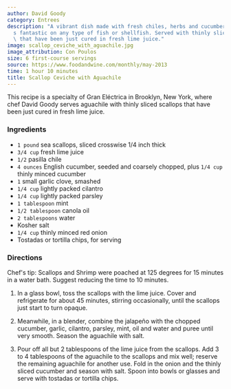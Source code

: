 ```yaml
---
author: David Goody
category: Entrees
description: "A vibrant dish made with fresh chiles, herbs and cucumbers that\u2019\
  s fantastic on any type of fish or shellfish. Served with thinly sliced scallops\
  \ that have been just cured in fresh lime juice."
image: scallop_ceviche_with_aguachile.jpg
image_attribution: Con Poulos
size: 6 first-course servings
source: https://www.foodandwine.com/monthly/may-2013
time: 1 hour 10 minutes
title: Scallop Ceviche with Aguachile
---
```

This recipe is a specialty of Gran Eléctrica in Brooklyn, New York, where chef David Goody serves aguachile with thinly sliced scallops that have been just cured in fresh lime juice.

### Ingredients

* `1 pound` sea scallops, sliced crosswise 1/4 inch thick 
* `3/4 cup` fresh lime juice 
* `1/2` pasilla chile
* `4 ounces` English cucumber, seeded and coarsely chopped, plus `1/4 cup` thinly minced cucumber 
* `1` small garlic clove, smashed 
* `1/4 cup` lightly packed cilantro 
* `1/4 cup` lightly packed parsley 
* `1 tablespoon` mint 
* `1/2 tablespoon` canola oil 
* `2 tablespoons` water 
* Kosher salt 
* `1/4 cup` thinly minced red onion 
* Tostadas or tortilla chips, for serving 

### Directions

Chef's tip: Scallops and Shrimp were poached at 125 degrees for 15 minutes in a water bath. Suggest reducing the time to 10 minutes.

1. In a glass bowl, toss the scallops with the lime juice. Cover and refrigerate for about 45 minutes, stirring occasionally, until the scallops just start to turn opaque.

2. Meanwhile, in a blender, combine the jalapeño with the chopped cucumber, garlic, cilantro, parsley, mint, oil and water and puree until very smooth. Season the aguachile with salt.

3. Pour off all but 2 tablespoons of the lime juice from the scallops. Add 3 to 4 tablespoons of the aguachile to the scallops and mix well; reserve the remaining aguachile for another use. Fold in the onion and the thinly sliced cucumber and season with salt. Spoon into bowls or glasses and serve with tostadas or tortilla chips.